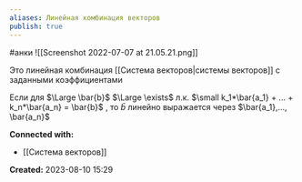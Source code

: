 ```yaml
---
aliases: Линейная комбинация векторов
publish: true
---
```

#анки 
![[Screenshot 2022-07-07 at 21.05.21.png]]

Это линейная комбинация [[Система векторов|системы векторов]] с заданными коэффициентами


Если для $\Large \bar{b}$ $\Large \exists$ л.к. $\small k_1*\bar{a_1} + ... + k_n*\bar{a_n} = \bar{b}$  , то  $\bar{b}$  линейно выражается через $\bar{a_1},..., \bar{a_n}$





**Connected with:**
- [[Система векторов]]



**Created:** 2023-08-10 15:29